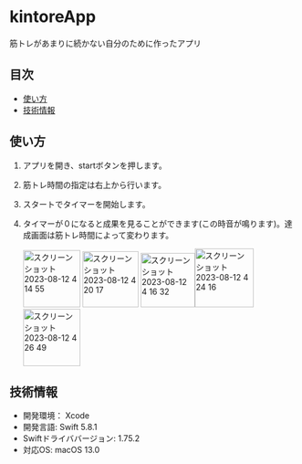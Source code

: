 # kintoreApp

筋トレがあまりに続かない自分のために作ったアプリ

## 目次

- [使い方](#使い方)
- [技術情報](#技術情報)

## 使い方

1. アプリを開き、startボタンを押します。
2. 筋トレ時間の指定は右上から行います。
3. スタートでタイマーを開始します。
4. タイマーが０になると成果を見ることができます(この時音が鳴ります)。達成画面は筋トレ時間によって変わります。
   
   <img width="100" alt="スクリーンショット 2023-08-12 4 14 55" src="https://github.com/dongurikoko/kintoreApp/assets/108347471/38eba26a-3553-4b66-bf5e-df205bace6c7">
   <img width="98" alt="スクリーンショット 2023-08-12 4 20 17" src="https://github.com/dongurikoko/kintoreApp/assets/108347471/932c4532-c638-416d-a155-356dc412527c">
   <img width="95" alt="スクリーンショット 2023-08-12 4 16 32" src="https://github.com/dongurikoko/kintoreApp/assets/108347471/3f63a028-0eee-415c-b124-876ee5e4967e"><img width="103" alt="スクリーンショット 2023-08-12 4 24 16" src="https://github.com/dongurikoko/kintoreApp/assets/108347471/37341758-a506-4462-b21d-248e6b7407e4"><img width="100" alt="スクリーンショット 2023-08-12 4 26 49" src="https://github.com/dongurikoko/kintoreApp/assets/108347471/5645167f-1207-4568-870b-7d8fc6f37c00">




## 技術情報
- 開発環境： Xcode
- 開発言語: Swift 5.8.1 
- Swiftドライババージョン: 1.75.2
- 対応OS: macOS 13.0

